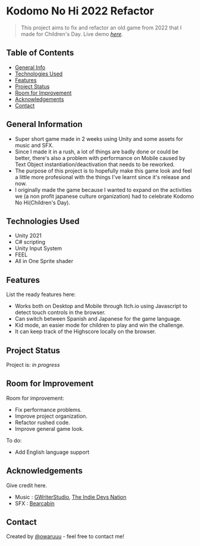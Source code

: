# Kodomo No Hi 2022 Refactor
> This project aims to fix and refactor an old game from 2022 that I made for Children's Day.
> Live demo [_here_]([https://www.example.com](https://owaru.itch.io/kodomo-refactor?secret=UTMFWIZbp079j5FGcrFcT5noik8)).

## Table of Contents
* [General Info](#general-information)
* [Technologies Used](#technologies-used)
* [Features](#features)
* [Project Status](#project-status)
* [Room for Improvement](#room-for-improvement)
* [Acknowledgements](#acknowledgements)
* [Contact](#contact)


## General Information
- Super short game made in 2 weeks using Unity and some assets for music and SFX.
- Since I made it in a rush, a lot of things are badly done or could be better, there's also a problem with performance on Mobile caused by Text Object instantiation/deactivation that needs to be reworked.
- The purpose of this project is to hopefully make this game look and feel a little more profesional with the things I've learnt since it's release and now.
- I originally made the game because I wanted to expand on the activities we (a non profit japanese culture organization) had to celebrate Kodomo No Hi(Children's Day).


## Technologies Used
 - Unity 2021
 - C# scripting 
 - Unity Input System
 - FEEL
 - All in One Sprite shader 


## Features
List the ready features here:
- Works both on Desktop and Mobile through Itch.io using Javascript to detect touch controls in the browser.
- Can switch between Spanish and Japanese for the game language.
- Kid mode, an easier mode for children to play and win the challenge.
- It can keep track of the Highscore locally on the browser. 


## Project Status
Project is: _in progress_ 


## Room for Improvement
Room for improvement:
- Fix performance problems.
- Improve project organization.
- Refactor rushed code.
- Improve general game look.

To do:
- Add English language support


## Acknowledgements
Give credit here.
- Music : [GWriterStudio](https://assetstore.unity.com/publishers/27610), [The Indie Devs Nation](https://assetstore.unity.com/publishers/13684)
- SFX : [Bearcabin](https://assetstore.unity.com/publishers/24532)


## Contact
Created by [@owaruuu](https://www.instagram.com/owaruuu/) - feel free to contact me!
